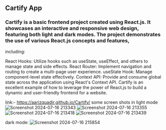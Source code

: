 
## Cartify App
### Cartify is a basic frontend project created using React.js. It showcases an interactive and responsive web design, featuring both light and dark modes. The project demonstrates the use of various React.js concepts and features, 

including:

React Hooks: Utilize hooks such as useState, useEffect, and others to manage state and side effects.
React Router: Implement navigation and routing to create a multi-page user experience.
useState Hook: Manage component-level state effectively.
Context API: Provide and consume global state across the application using React's Context API.
Cartify is an excellent example of how to leverage the power of React.js to build a dynamic and user-friendly frontend for a website.

link:- https://aarizquadir.github.io/Cartify/
some screen shots in light mode 
![Screenshot 2024-07-16 213343](https://github.com/user-attachments/assets/0f2d72b4-d211-4644-bb6b-8f655531cdb2)
![Screenshot 2024-07-16 213355](https://github.com/user-attachments/assets/f58585c1-2733-482c-8572-e8a4ad0ad068)
![Screenshot 2024-07-16 213418](https://github.com/user-attachments/assets/51e4809e-381f-464b-b8e4-159ff8f5b824)
![Screenshot 2024-07-16 213439](https://github.com/user-attachments/assets/49e3c358-6d2c-46ff-bc07-cde5ed9f9bd8)

dark mode:
![Screenshot 2024-07-16 215854](https://github.com/user-attachments/assets/f38d7fef-5d58-408e-a3eb-3a4dbc898e31)
